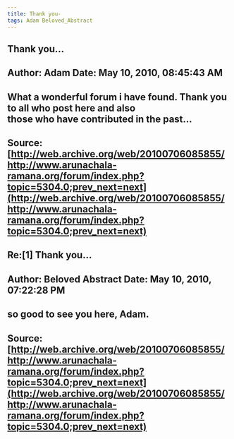 ```yaml
--- 
title: Thank you-   
tags: Adam Beloved_Abstract  
---  
```

## Thank you...  
Author: Adam                Date: May 10, 2010, 08:45:43 AM  
---  
What a wonderful forum i have found. Thank you to all who post here and also  
those who have contributed in the past...
 ---  
Source:[http://web.archive.org/web/20100706085855/http://www.arunachala-ramana.org/forum/index.php?topic=5304.0;prev_next=next](http://web.archive.org/web/20100706085855/http://www.arunachala-ramana.org/forum/index.php?topic=5304.0;prev_next=next)   
---  

## Re:[1] Thank you...  
Author: Beloved Abstract    Date: May 10, 2010, 07:22:28 PM  
---  
so good to see you here, Adam.
 ---  
Source:[http://web.archive.org/web/20100706085855/http://www.arunachala-ramana.org/forum/index.php?topic=5304.0;prev_next=next](http://web.archive.org/web/20100706085855/http://www.arunachala-ramana.org/forum/index.php?topic=5304.0;prev_next=next)   
---  

